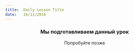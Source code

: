```yaml
---
title:  Daily Lesson Title
date:   16/11/2016
---
```


### <center>Мы подготавливаем данный урок</center> 

 <center>Попробуйте позже</center>